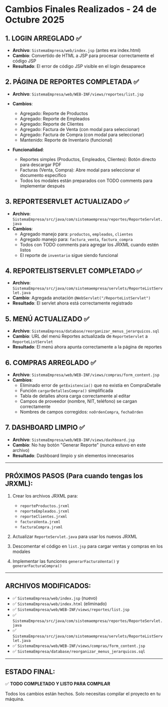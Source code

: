 # Cambios Finales Realizados - 24 de Octubre 2025

## 1. LOGIN ARREGLADO ✅
- **Archivo**: `SistemaEmpresa/web/index.jsp` (antes era index.html)
- **Cambio**: Convertido de HTML a JSP para procesar correctamente el código JSP
- **Resultado**: El error de código JSP visible en el login desaparece

## 2. PÁGINA DE REPORTES COMPLETADA ✅
- **Archivo**: `SistemaEmpresa/web/WEB-INF/views/reportes/list.jsp`
- **Cambios**:
  - Agregado: Reporte de Productos
  - Agregado: Reporte de Empleados
  - Agregado: Reporte de Clientes
  - Agregado: Factura de Venta (con modal para seleccionar)
  - Agregado: Factura de Compra (con modal para seleccionar)
  - Mantenido: Reporte de Inventario (funcional)

- **Funcionalidad**:
  - Reportes simples (Productos, Empleados, Clientes): Botón directo para descargar PDF
  - Facturas (Venta, Compra): Abre modal para seleccionar el documento específico
  - Todos los modales están preparados con TODO comments para implementar después

## 3. REPORTESERVLET ACTUALIZADO ✅
- **Archivo**: `SistemaEmpresa/src/java/com/sistemaempresa/reportes/ReporteServlet.java`
- **Cambios**:
  - Agregado manejo para: `productos`, `empleados`, `clientes`
  - Agregado manejo para: `factura_venta`, `factura_compra`
  - Todos con TODO comments para agregar los JRXML cuando estén listos
  - El reporte de `inventario` sigue siendo funcional

## 4. REPORTELISTSERVLET COMPLETADO ✅
- **Archivo**: `SistemaEmpresa/src/java/com/sistemaempresa/servlets/ReporteListServlet.java`
- **Cambio**: Agregada anotación `@WebServlet("/ReporteListServlet")`
- **Resultado**: El servlet ahora está correctamente registrado

## 5. MENÚ ACTUALIZADO ✅
- **Archivo**: `SistemaEmpresa/database/reorganizar_menus_jerarquicos.sql`
- **Cambio**: URL del menú Reportes actualizada de `ReporteServlet` a `ReporteListServlet`
- **Resultado**: El menú ahora apunta correctamente a la página de reportes

## 6. COMPRAS ARREGLADO ✅
- **Archivo**: `SistemaEmpresa/web/WEB-INF/views/compras/form_content.jsp`
- **Cambios**:
  - Eliminado error de `getExistencia()` que no existía en CompraDetalle
  - Función `cargarDetallesCompra()` simplificada
  - Tabla de detalles ahora carga correctamente al editar
  - Campos de proveedor (nombre, NIT, teléfono) se cargan correctamente
  - Nombres de campos corregidos: `noOrdenCompra`, `fechaOrden`

## 7. DASHBOARD LIMPIO ✅
- **Archivo**: `SistemaEmpresa/web/WEB-INF/views/dashboard.jsp`
- **Cambio**: No hay botón "Generar Reporte" (nunca estuvo en este archivo)
- **Resultado**: Dashboard limpio y sin elementos innecesarios

---

## PRÓXIMOS PASOS (Para cuando tengas los JRXML):

1. Crear los archivos JRXML para:
   - `reporteProductos.jrxml`
   - `reporteEmpleados.jrxml`
   - `reporteClientes.jrxml`
   - `facturaVenta.jrxml`
   - `facturaCompra.jrxml`

2. Actualizar `ReporteServlet.java` para usar los nuevos JRXML

3. Descomentar el código en `list.jsp` para cargar ventas y compras en los modales

4. Implementar las funciones `generarFacturaVenta()` y `generarFacturaCompra()`

---

## ARCHIVOS MODIFICADOS:
- ✅ `SistemaEmpresa/web/index.jsp` (nuevo)
- ✅ `SistemaEmpresa/web/index.html` (eliminado)
- ✅ `SistemaEmpresa/web/WEB-INF/views/reportes/list.jsp`
- ✅ `SistemaEmpresa/src/java/com/sistemaempresa/reportes/ReporteServlet.java`
- ✅ `SistemaEmpresa/src/java/com/sistemaempresa/servlets/ReporteListServlet.java`
- ✅ `SistemaEmpresa/web/WEB-INF/views/compras/form_content.jsp`
- ✅ `SistemaEmpresa/database/reorganizar_menus_jerarquicos.sql`

---

## ESTADO FINAL:
✅ **TODO COMPLETADO Y LISTO PARA COMPILAR**

Todos los cambios están hechos. Solo necesitas compilar el proyecto en tu máquina.

